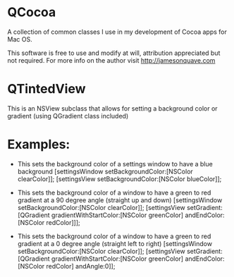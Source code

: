 QCocoa
======

A collection of common classes I use in my development of Cocoa apps for Mac OS.

This software is free to use and modify at will, attribution appreciated but not required. For more info on the author visit http://jamesonquave.com

# QTintedView
This is an NSView subclass that allows for setting a background color or gradient (using QGradient class included)

# Examples:
* This sets the background color of a settings window to have a blue background
  [settingsWindow setBackgroundColor:[NSColor clearColor]];
  [settingsView setBackgroundColor:[NSColor blueColor]];

* This sets the background color of a window to have a green to red gradient at a 90 degree angle (straight up and down)
  [settingsWindow setBackgroundColor:[NSColor clearColor]];
  [settingsView setGradient:[QGradient gradientWithStartColor:[NSColor greenColor] andEndColor:[NSColor redColor]]];

* This sets the background color of a window to have a green to red gradient at a 0 degree angle (straight left to right)
  [settingsWindow setBackgroundColor:[NSColor clearColor]];
  [settingsView setGradient:[QGradient gradientWithStartColor:[NSColor greenColor] andEndColor:[NSColor redColor]  andAngle:0]];